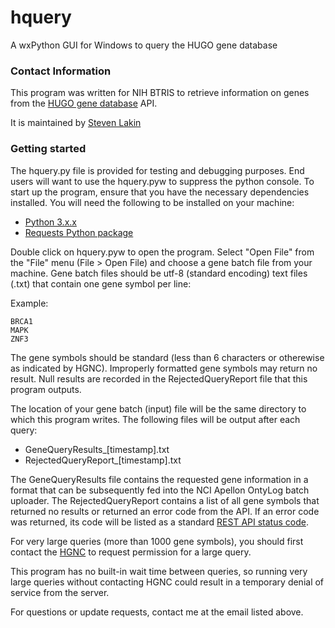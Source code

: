 # hquery
A wxPython GUI for Windows to query the HUGO gene database

### Contact Information

This program was written for NIH BTRIS to retrieve information on genes from
the [HUGO gene database](http://www.genenames.org/) API.

It is maintained by [Steven Lakin](mailto:Steven.Lakin@colostate.edu)

### Getting started

The hquery.py file is provided for testing and debugging purposes.  End users
will want to use the hquery.pyw to suppress the python console.  To start up
the program, ensure that you have the necessary dependencies installed.  You 
will need the following to be installed on your machine:

+ [Python 3.x.x](https://www.python.org/downloads/)
+ [Requests Python package](http://docs.python-requests.org/en/latest/user/install/#install)

Double click on hquery.pyw to open the program.  Select "Open File" from the
"File" menu (File > Open File) and choose a gene batch file from your machine.
Gene batch files should be utf-8 (standard encoding) text files (.txt) that
contain one gene symbol per line:

Example:

```
BRCA1
MAPK
ZNF3
```


The gene symbols should be standard (less than 6 characters or otherewise as
indicated by HGNC).  Improperly formatted gene symbols may return no result.
Null results are recorded in the RejectedQueryReport file that this program
outputs.

The location of your gene batch (input) file will be the same directory to which
this program writes.  The following files will be output after each query:

+ GeneQueryResults_[timestamp].txt
+ RejectedQueryReport_[timestamp].txt

The GeneQueryResults file contains the requested gene information in a format
that can be subsequently fed into the NCI Apellon OntyLog batch uploader. The
RejectedQueryReport contains a list of all gene symbols that returned no results
or returned an error code from the API.  If an error code was returned, its
code will be listed as a standard [REST API status code](http://www.restapitutorial.com/httpstatuscodes.html).

For very large queries (more than 1000 gene symbols), you should first contact
the [HGNC](http://www.genenames.org/about/contact-details) to request permission for a large query.

This program has no built-in wait time between queries, so running very large
queries without contacting HGNC could result in a temporary denial of service
from the server.

For questions or update requests, contact me at the email listed above.